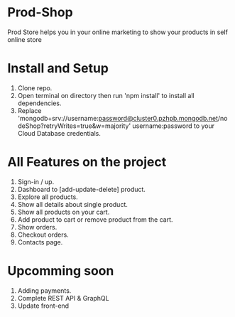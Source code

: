 # Prod-Shop
Prod Store helps you in your online marketing to show your products in self online store

# Install and Setup
1. Clone repo.
2. Open terminal on directory then run 'npm install' to install all dependencies. 
3. Replace 'mongodb+srv://username:password@cluster0.pzhpb.mongodb.net/nodeShop?retryWrites=true&w=majority' username:password to your Cloud Database credentials.

# All Features on the project
1. Sign-in / up.
2. Dashboard to [add-update-delete] product.
3. Explore all products.
4. Show all details about single product.
5. Show all products on your cart.
6. Add product to cart or remove product from the cart.
7. Show orders.
8. Checkout orders.
9. Contacts page.

# Upcomming soon 
1. Adding payments.
2. Complete REST API & GraphQL
3. Update front-end
